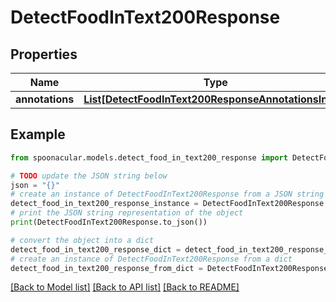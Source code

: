 # DetectFoodInText200Response



## Properties

Name | Type | Description | Notes
------------ | ------------- | ------------- | -------------
**annotations** | [**List[DetectFoodInText200ResponseAnnotationsInner]**](DetectFoodInText200ResponseAnnotationsInner.md) |  | 

## Example

```python
from spoonacular.models.detect_food_in_text200_response import DetectFoodInText200Response

# TODO update the JSON string below
json = "{}"
# create an instance of DetectFoodInText200Response from a JSON string
detect_food_in_text200_response_instance = DetectFoodInText200Response.from_json(json)
# print the JSON string representation of the object
print(DetectFoodInText200Response.to_json())

# convert the object into a dict
detect_food_in_text200_response_dict = detect_food_in_text200_response_instance.to_dict()
# create an instance of DetectFoodInText200Response from a dict
detect_food_in_text200_response_from_dict = DetectFoodInText200Response.from_dict(detect_food_in_text200_response_dict)
```
[[Back to Model list]](../README.md#documentation-for-models) [[Back to API list]](../README.md#documentation-for-api-endpoints) [[Back to README]](../README.md)


